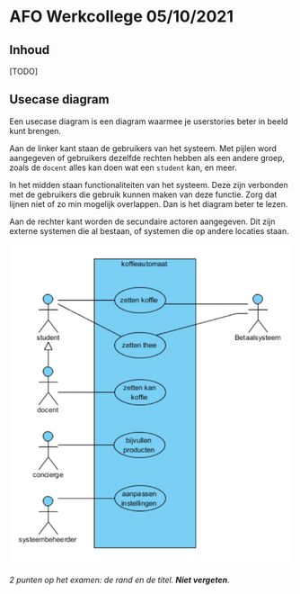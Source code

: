 # AFO Werkcollege 05/10/2021

## Inhoud

[TODO]

## Usecase diagram

Een usecase diagram is een diagram waarmee je userstories beter in beeld kunt brengen.

Aan de linker kant staan de gebruikers van het systeem. Met pijlen word aangegeven of gebruikers dezelfde rechten hebben als een andere groep, zoals de `docent` alles kan doen wat een `student` kan, en meer.

In het midden staan functionaliteiten van het systeem. Deze zijn verbonden met de gebruikers die gebruik kunnen maken van deze functie. Zorg dat lijnen niet of zo min mogelijk overlappen. Dan is het diagram beter te lezen.

Aan de rechter kant worden de secundaire actoren aangegeven. Dit zijn externe systemen die al bestaan, of systemen die op andere locaties staan.

![usecase-diagram](../../assets/afo/2021-10-01/usecase-diagram.png)

*2 punten op het examen: de rand en de titel. **Niet vergeten**.*